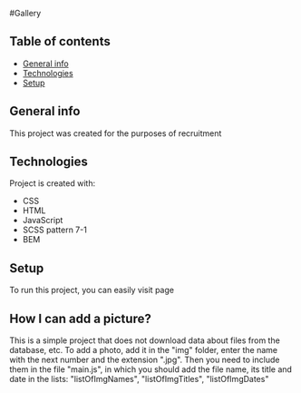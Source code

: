 #Gallery

## Table of contents
* [General info](#general-info)
* [Technologies](#technologies)
* [Setup](#setup)

## General info
This project was created for the purposes of recruitment
	
## Technologies
Project is created with:
* CSS
* HTML
* JavaScript
* SCSS pattern 7-1
* BEM
	
## Setup
To run this project, you can easily visit page

## How I can add a picture?
This is a simple project that does not download data about files from the database, etc. To add a photo, add it in the "img" folder, enter the name with the next number and the extension ".jpg". Then you need to include them in the file "main.js", in which you should add the file name, its title and date in the lists: "listOfImgNames", "listOfImgTitles", "listOfImgDates"